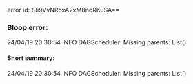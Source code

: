 error id: t9i9VvNRoxA2xM8noRKuSA==
### Bloop error:

24/04/19 20:30:54 INFO DAGScheduler: Missing parents: List()
#### Short summary: 

24/04/19 20:30:54 INFO DAGScheduler: Missing parents: List()